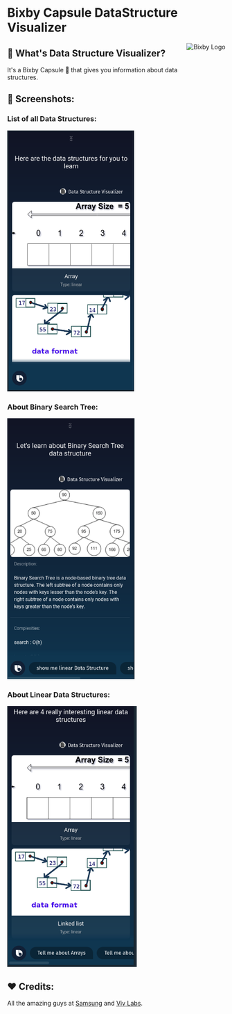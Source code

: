 # Bixby Capsule DataStructure Visualizer
<img src="https://66.media.tumblr.com/avatar_faa99167b02d_128.pnj" alt="Bixby Logo" height="100" title="Bixby Logo" align="right"/>

## 🤔 What's Data Structure Visualizer?
It's a Bixby Capsule 🤖 that gives you information about data structures.


## 📱  Screenshots:


### List of all Data Structures:
<img src="assets/images/screenshot1.png" height="600px">


### About Binary Search Tree:
<img src="assets/images/screenshot2.png" height="600px">


### About Linear Data Structures:
<img src="assets/images/screenshot3.png" height="600px">


## ❤️ Credits:
All the amazing guys at [Samsung](https://www.samsung.com/us/) and [Viv Labs](http://viv.ai/).
